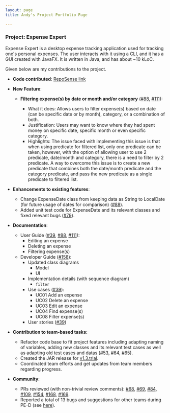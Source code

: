 ```yaml
---
layout: page
title: Andy's Project Portfolio Page

---
```


### Project: Expense Expert

Expense Expert is a desktop expense tracking application used for tracking one's personal expenses. The user interacts 
with it using a CLI, and it has a GUI created with JavaFX. It is written in Java, and has about ~10 kLoC.

Given below are my contributions to the project.

- **Code contributed**: [RepoSense link](https://nus-cs2103-ay2122s2.github.io/tp-dashboard/?search=lamwj98&breakdown=true)

- **New Feature**:
  - **Filtering expense(s) by date or month and/or category** ([#88](https://github.com/AY2122S2-CS2103T-W09-3/tp/pull/88), [#111](https://github.com/AY2122S2-CS2103T-W09-3/tp/pull/111)):

    - What it does: Allows users to filter expense(s) based on date (can be specific date or by month), category, or a combination of both.
    - Justification: Users may want to know where they had spent money on specific date, specific month or even specific category.
    - Highlights: The issue faced with implementing this issue is that when using predicate for filtered list, only one predicate can be taken, however, with the option of allowing user to use 2 predicate, date/month and category, there is a need to filter by 2 predicate. A way to overcome this issue is to create a new predicate that combines both the date/month predicate and the category predicate, and pass the new predicate as a single predicate to filtered list.

- **Enhancements to existing features**:

  - Change ExpenseDate class from keeping data as String to LocalDate (for future usage of dates for comparison) ([#88](https://github.com/AY2122S2-CS2103T-W09-3/tp/pull/88)).
  - Added unit test code for ExpenseDate and its relevant classes and fixed relevant bugs ([#79](https://github.com/AY2122S2-CS2103T-W09-3/tp/pull/79)).

- **Documentation**:

  - User Guide ([#39](https://github.com/AY2122S2-CS2103T-W09-3/tp/pull/39), [#88](https://github.com/AY2122S2-CS2103T-W09-3/tp/pull/88), [#111](https://github.com/AY2122S2-CS2103T-W09-3/tp/pull/111)):
    - Editing an expense
    - Deleting an expense
    - Filtering expense(s)
  - Developer Guide ([#158](https://github.com/AY2122S2-CS2103T-W09-3/tp/pull/158)):
    - Updated class diagrams 
      - Model
      - UI
    - Implementation details (with sequence diagram)
      - `filter`
    - Use cases ([#39](https://github.com/AY2122S2-CS2103T-W09-3/tp/pull/39)):
      - UC01 Add an expense
      - UC02 Delete an expense
      - UC03 Edit an expense
      - UC04 Find expense(s)
      - UC08 Filter expense(s) 
    - User stories ([#39](https://github.com/AY2122S2-CS2103T-W09-3/tp/pull/39))
    
- **Contribution to team-based tasks:**
  - Refactor code base to fit project features including adapting naming of variables, adding new classes and its relevant test cases as well as adapting old test cases and datas ([#53](https://github.com/AY2122S2-CS2103T-W09-3/tp/pull/53), [#64](https://github.com/AY2122S2-CS2103T-W09-3/tp/pull/64), [#65](https://github.com/AY2122S2-CS2103T-W09-3/tp/pull/65)).
  - Created the JAR release for [v1.3.trial](https://github.com/AY2122S2-CS2103T-W09-3/tp/releases/tag/v1.3.trial).
  - Coordinated team efforts and get updates from team members regarding progress.

- **Community**:
  - PRs reviewed (with non-trivial review comments): [#68](https://github.com/AY2122S2-CS2103T-W09-3/tp/pull/68), [#69](https://github.com/AY2122S2-CS2103T-W09-3/tp/pull/69), [#84](https://github.com/AY2122S2-CS2103T-W09-3/tp/pull/84), [#109](https://github.com/AY2122S2-CS2103T-W09-3/tp/pull/109), [#154](https://github.com/AY2122S2-CS2103T-W09-3/tp/pull/154), [#168](https://github.com/AY2122S2-CS2103T-W09-3/tp/pull/168), [#169](https://github.com/AY2122S2-CS2103T-W09-3/tp/pull/169).
  - Reported a total of 13 bugs and suggestions for other teams during PE-D (see [here](https://github.com/lamwj98/ped/issues)).
  
